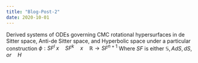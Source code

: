 ```yaml
---
title: "Blog-Post-2"
date: 2020-10-01
---
```


Derived systems of ODEs governing CMC rotational hypersurfaces in de Sitter space, Anti-de Sitter space, and Hyperbolic space under a particular construction $\phi: SF^l\;x \quad SF^k \quad x \quad  \mathbb{R}\to SF^{n+1}$
Where $SF$ is either $\mathbb{S}, AdS, dS, or \quad H$
